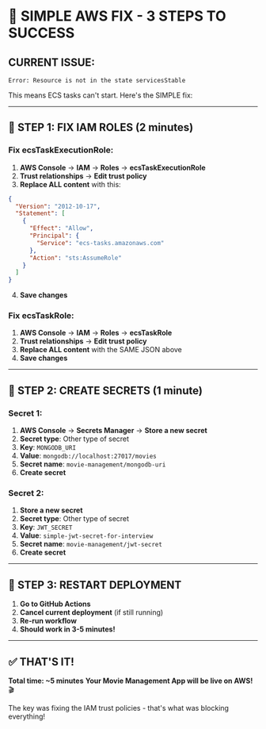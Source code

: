 # 🚀 SIMPLE AWS FIX - 3 STEPS TO SUCCESS

## **CURRENT ISSUE:**
`Error: Resource is not in the state servicesStable`

This means ECS tasks can't start. Here's the SIMPLE fix:

---

## **🔧 STEP 1: FIX IAM ROLES (2 minutes)**

### **Fix ecsTaskExecutionRole:**
1. **AWS Console** → **IAM** → **Roles** → **ecsTaskExecutionRole**
2. **Trust relationships** → **Edit trust policy**
3. **Replace ALL content** with this:
```json
{
  "Version": "2012-10-17",
  "Statement": [
    {
      "Effect": "Allow",
      "Principal": {
        "Service": "ecs-tasks.amazonaws.com"
      },
      "Action": "sts:AssumeRole"
    }
  ]
}
```
4. **Save changes**

### **Fix ecsTaskRole:**
1. **AWS Console** → **IAM** → **Roles** → **ecsTaskRole**
2. **Trust relationships** → **Edit trust policy**
3. **Replace ALL content** with the SAME JSON above
4. **Save changes**

---

## **🔐 STEP 2: CREATE SECRETS (1 minute)**

### **Secret 1:**
1. **AWS Console** → **Secrets Manager** → **Store a new secret**
2. **Secret type**: Other type of secret
3. **Key**: `MONGODB_URI`
4. **Value**: `mongodb://localhost:27017/movies`
5. **Secret name**: `movie-management/mongodb-uri`
6. **Create secret**

### **Secret 2:**
1. **Store a new secret**
2. **Secret type**: Other type of secret
3. **Key**: `JWT_SECRET`
4. **Value**: `simple-jwt-secret-for-interview`
5. **Secret name**: `movie-management/jwt-secret`
6. **Create secret**

---

## **🚀 STEP 3: RESTART DEPLOYMENT**

1. **Go to GitHub Actions**
2. **Cancel current deployment** (if still running)
3. **Re-run workflow**
4. **Should work in 3-5 minutes!**

---

## **✅ THAT'S IT!**

**Total time: ~5 minutes**
**Your Movie Management App will be live on AWS!** 🎬

The key was fixing the IAM trust policies - that's what was blocking everything!
